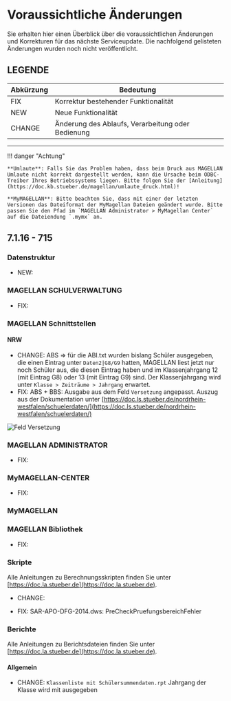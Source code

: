 # Voraussichtliche Änderungen

Sie erhalten hier einen Überblick über die voraussichtlichen Änderungen und Korrekturen für das nächste Serviceupdate. Die nachfolgend gelisteten Änderungen wurden noch nicht veröffentlicht.

## LEGENDE

Abkürzung | Bedeutung
--------- | ---------
FIX       | Korrektur bestehender Funktionalität
NEW       | Neue Funktionalität
CHANGE    | Änderung des Ablaufs, Verarbeitung oder Bedienung

---

!!! danger "Achtung"

    **Umlaute**: Falls Sie das Problem haben, dass beim Druck aus MAGELLAN Umlaute nicht korrekt dargestellt werden, kann die Ursache beim ODBC-Treiber Ihres Betriebssystems liegen. Bitte folgen Sie der [Anleitung](https://doc.kb.stueber.de/magellan/umlaute_druck.html)!

    **MyMAGELLAN**: Bitte beachten Sie, dass mit einer der letzten Versionen das Dateiformat der MyMagellan Dateien geändert wurde. Bitte passen Sie den Pfad im `MAGELLAN Administrator > MyMagellan Center` auf die Dateiendung `.mymx` an.

## 7.1.16 - 715

### Datenstruktur

* NEW:

### MAGELLAN SCHULVERWALTUNG

* FIX: 

### MAGELLAN Schnittstellen

#### NRW

* CHANGE: ABS => für die ABI.txt wurden bislang Schüler ausgegeben, die einen Eintrag unter `Daten2|G8/G9` hatten, MAGELLAN liest jetzt nur noch Schüler aus, die diesen Eintrag haben und im Klassenjahrgang 12 (mit Eintrag G8) oder 13 (mit Eintrag G9) sind. Der Klassenjahrgang wird unter `Klasse > Zeiträume > Jahrgang` erwartet.  
* FIX: ABS + BBS: Ausgabe aus dem Feld `Versetzung` angepasst. Auszug aus der Dokumentation unter [https://doc.ls.stueber.de/nordrhein-westfalen/schuelerdaten/](https://doc.ls.stueber.de/nordrhein-westfalen/schuelerdaten/)

![Feld Versetzung](/assets/images/changelog/7.1.16.01.png)

### MAGELLAN ADMINISTRATOR

* FIX:

### MyMAGELLAN-CENTER

* FIX: 

### MyMAGELLAN

### MAGELLAN Bibliothek

* FIX: 

### Skripte

Alle Anleitungen zu Berechnungsskripten finden Sie unter [https://doc.la.stueber.de](https://doc.la.stueber.de).

* CHANGE: 

* FIX: SAR-APO-DFG-2014.dws: PreCheckPruefungsbereichFehler

### Berichte

Alle Anleitungen zu Berichtsdateien finden Sie unter [https://doc.la.stueber.de](https://doc.la.stueber.de).

#### Allgemein

* CHANGE: `Klassenliste mit Schülersummendaten.rpt` Jahrgang der Klasse wird mit ausgegeben
